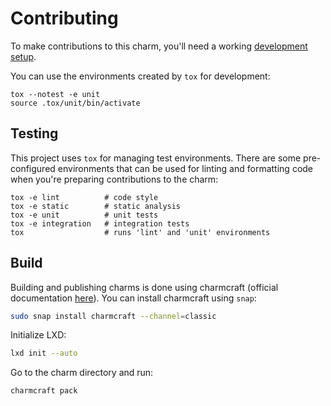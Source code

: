 # Contributing

To make contributions to this charm, you'll need a working [development setup](https://juju.is/docs/sdk/dev-setup).

You can use the environments created by `tox` for development:

```shell
tox --notest -e unit
source .tox/unit/bin/activate
```

## Testing

This project uses `tox` for managing test environments. There are some pre-configured environments
that can be used for linting and formatting code when you're preparing contributions to the charm:

```shell
tox -e lint          # code style
tox -e static        # static analysis
tox -e unit          # unit tests
tox -e integration   # integration tests
tox                  # runs 'lint' and 'unit' environments
```


## Build
Building and publishing charms is done using charmcraft (official documentation
[here](https://juju.is/docs/sdk/publishing)). You can install charmcraft using `snap`:

```bash
sudo snap install charmcraft --channel=classic
```

Initialize LXD:

```bash
lxd init --auto
```

Go to the charm directory and run:

```bash
charmcraft pack
```
